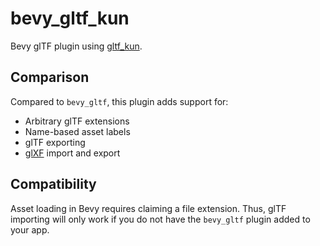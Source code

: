 # bevy_gltf_kun

Bevy glTF plugin using [gltf_kun](https://crates.io/crates/gltf_kun).

## Comparison

Compared to `bevy_gltf`, this plugin adds support for:
- Arbitrary glTF extensions
- Name-based asset labels
- glTF exporting
- [glXF](https://github.com/KhronosGroup/glXF) import and export

## Compatibility

Asset loading in Bevy requires claiming a file extension.
Thus, glTF importing will only work if you do not have the `bevy_gltf` plugin added to your app.

